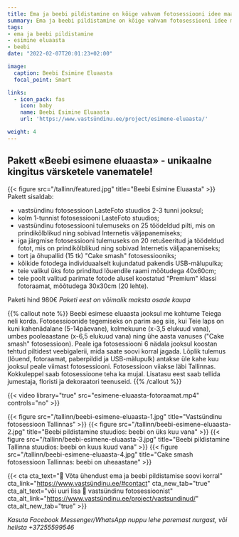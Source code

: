 ```yaml
---
title: Ema ja beebi pildistamine on kõige vahvam fotosessiooni idee maailmas
summary: Ema ja beebi pildistamine on kõige vahvam fotosessiooni idee maailmas. Võta ühendust ema ja beebi pildistamise soovi korral
tags:
- ema ja beebi pildistamine
- esimine eluaasta
- beebi
date: "2022-02-07T20:01:23+02:00"

image:
  caption: Beebi Esimine Eluaasta
  focal_point: Smart

links:
  - icon_pack: fas
    icon: baby
    name: Beebi Esimine Eluaasta
    url: 'https://www.vastsündinu.ee/project/esimene-eluaasta/'

weight: 4
---
```

## Pakett «Beebi esimene eluaasta» - unikaalne kingitus värsketele vanematele! 
{{< figure src="/tallinn/featured.jpg" title="Beebi Esimine Eluaasta" >}}
Pakett sisaldab: 
* vastsündinu fotosessioon LasteFoto stuudios 2-3 tunni jooksul; 
* kolm 1-tunnist fotosessiooni LasteFoto stuudios; 
* vastsündinu fotosessiooni tulemuseks on 25 töödeldud pilti, mis on prindikõlblikud ning sobivad Internetis väljapanemiseks; 
* iga järgmise fotosessiooni tulemuseks on 20 retušeeritud ja töödeldud fotot, mis on prindikõlblikud ning sobivad Internetis väljapanemiseks; 
* tort ja õhupallid (15 tk) "Cake smash" fotosessiooniks; 
* kõikide fotodega individuaalselt kujundatud pakendis USB-mälupulka; 
* teie valikul üks foto prinditud lõuendile raami mõõtudega 40х60cm; 
* teie poolt valitud parimate fotode alusel koostatud "Premium" klassi fotoraamat, mõõtudega 30х30cm (20 lehte). 

Paketi hind 980€ 
_Paketi eest on võimalik maksta osade kaupa_

{{% callout note %}}
Beebi esimese eluaasta jooksul me kohtume Teiega neli korda. Fotosessioonide tegemiseks on parim aeg siis, kui Teie laps on kuni kahenädalane (5-14päevane), kolmekuune (x-3,5 elukuud vana), umbes pooleaastane (x-6,5 elukuud vana) ning ühe aasta vanuses ("Cake smash" fotosessioon). Peale iga fotosessiooni 6 nädala jooksul koostan tehtud piltidest veebigalerii, mida saate soovi korral jagada. Lõplik tulemus (lõuend, fotoraamat, paberpildid ja USB-mälupulk) antakse üle kahe kuu jooksul peale viimast fotosessiooni. Fotosessioon viiakse läbi Tallinnas. Kokkuleppel saab fotosessioone teha ka mujal. Lisatasu eest saab tellida jumestaja, floristi ja dekoraatori teenuseid. 
{{% /callout %}}

{{< video library="true" src="esimene-eluaasta-fotoraamat.mp4" controls="no" >}}

{{< figure src="/tallinn/beebi-esimene-eluaasta-1.jpg" title="Vastsündinu fotosessioon Tallinnas" >}}
{{< figure src="/tallinn/beebi-esimene-eluaasta-2.jpg" title="Beebi pildistamine stuudios: beebi on üks kuu vana" >}}
{{< figure src="/tallinn/beebi-esimene-eluaasta-3.jpg" title="Beebi pildistamine Tallinna stuudios: beebi on kuus kuud vana" >}}
{{< figure src="/tallinn/beebi-esimene-eluaasta-4.jpg" title="Cake smash fotosessioon Tallinnas: beebi on uheaastane" >}}

{{< cta cta_text="💛 Võta ühendust ema ja beebi pildistamise soovi korral" cta_link="https://www.vastsündinu.ee/#contact" cta_new_tab="true" cta_alt_text="või uuri lisa 👶 vastsündinu fotosessioonist" cta_alt_link="https://www.vastsündinu.ee/project/vastsundinud/" cta_alt_new_tab="true" >}}

_Kasuta Facebook Messenger/WhatsApp nuppu lehe paremast nurgast, või helista +37255599546_


